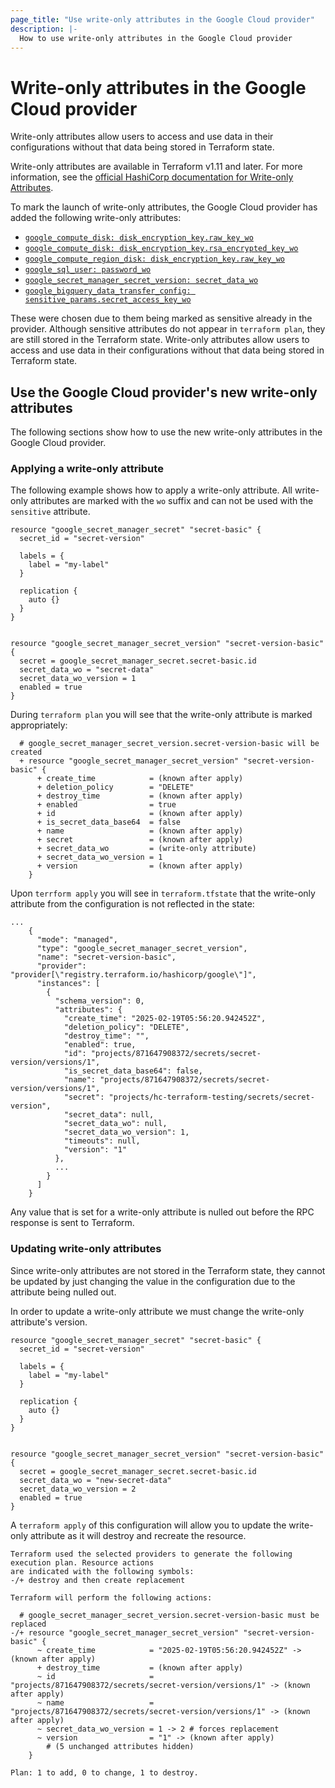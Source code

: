 ```yaml
---
page_title: "Use write-only attributes in the Google Cloud provider"
description: |-
  How to use write-only attributes in the Google Cloud provider
---
```


# Write-only attributes in the Google Cloud provider

Write-only attributes allow users to access and use data in their configurations without that data being stored in Terraform state.

Write-only attributes are available in Terraform v1.11 and later. For more information, see the [official HashiCorp documentation for Write-only Attributes](https://developer.hashicorp.com/terraform/plugin/sdkv2/resources/write-only-arguments).

To mark the launch of write-only attributes, the Google Cloud provider has added the following write-only attributes:
- [`google_compute_disk: disk_encryption_key.raw_key_wo`](https://registry.terraform.io/providers/hashicorp/google/latest/docs/resources/compute_disk.html#raw_key_wo)
- [`google_compute_disk: disk_encryption_key.rsa_encrypted_key_wo`](https://registry.terraform.io/providers/hashicorp/google/latest/docs/resources/compute_disk.html#rsa_encryption_key_wo)
- [`google_compute_region_disk: disk_encryption_key.raw_key_wo`](https://registry.terraform.io/providers/hashicorp/google/latest/docs/resources/compute_region_disk.html#raw_key_wo)
- [`google_sql_user: password_wo`](https://registry.terraform.io/providers/hashicorp/google/latest/docs/resources/sql_user#password-1)
- [`google_secret_manager_secret_version: secret_data_wo`](https://registry.terraform.io/providers/hashicorp/google/latest/docs/resources/secret_manager_secret_version#secret_data_wo)
- [`google_bigquery_data_transfer_config: sensitive_params.secret_access_key_wo`](https://registry.terraform.io/providers/hashicorp/google/latest/docs/resources/bigquery_data_transfer_config#secret_access_key_wo)

These were chosen due to them being marked as sensitive already in the provider. Although sensitive attributes do not appear in `terraform plan`, they are still stored in the Terraform state. Write-only attributes allow users to access and use data in their configurations without that data being stored in Terraform state.

## Use the Google Cloud provider's new write-only attributes

The following sections show how to use the new write-only attributes in the Google Cloud provider.

### Applying a write-only attribute

The following example shows how to apply a write-only attribute. All write-only attributes are marked with the `wo` suffix and can not be used with the `sensitive` attribute.

```hcl
resource "google_secret_manager_secret" "secret-basic" {
  secret_id = "secret-version"

  labels = {
    label = "my-label"
  }

  replication {
    auto {}
  }
}


resource "google_secret_manager_secret_version" "secret-version-basic" {
  secret = google_secret_manager_secret.secret-basic.id
  secret_data_wo = "secret-data"
  secret_data_wo_version = 1
  enabled = true
}
```

During `terraform plan` you will see that the write-only attribute is marked appropriately:

```
  # google_secret_manager_secret_version.secret-version-basic will be created
  + resource "google_secret_manager_secret_version" "secret-version-basic" {
      + create_time            = (known after apply)
      + deletion_policy        = "DELETE"
      + destroy_time           = (known after apply)
      + enabled                = true
      + id                     = (known after apply)
      + is_secret_data_base64  = false
      + name                   = (known after apply)
      + secret                 = (known after apply)
      + secret_data_wo         = (write-only attribute)
      + secret_data_wo_version = 1
      + version                = (known after apply)
    }
```

Upon `terrform apply` you will see in `terraform.tfstate` that the write-only attribute from the configuration is not reflected in the state:

```hcl
...
    {
      "mode": "managed",
      "type": "google_secret_manager_secret_version",
      "name": "secret-version-basic",
      "provider": "provider[\"registry.terraform.io/hashicorp/google\"]",
      "instances": [
        {
          "schema_version": 0,
          "attributes": {
            "create_time": "2025-02-19T05:56:20.942452Z",
            "deletion_policy": "DELETE",
            "destroy_time": "",
            "enabled": true,
            "id": "projects/871647908372/secrets/secret-version/versions/1",
            "is_secret_data_base64": false,
            "name": "projects/871647908372/secrets/secret-version/versions/1",
            "secret": "projects/hc-terraform-testing/secrets/secret-version",
            "secret_data": null,
            "secret_data_wo": null,
            "secret_data_wo_version": 1,
            "timeouts": null,
            "version": "1"
          },
          ...
        }
      ]
    }
```

Any value that is set for a write-only attribute is nulled out before the RPC response is sent to Terraform.

### Updating write-only attributes

Since write-only attributes are not stored in the Terraform state, they cannot be updated by just changing the value in the configuration due to the attribute being nulled out.

In order to update a write-only attribute we must change the write-only attribute's version.

```hcl
resource "google_secret_manager_secret" "secret-basic" {
  secret_id = "secret-version"

  labels = {
    label = "my-label"
  }

  replication {
    auto {}
  }
}


resource "google_secret_manager_secret_version" "secret-version-basic" {
  secret = google_secret_manager_secret.secret-basic.id
  secret_data_wo = "new-secret-data"
  secret_data_wo_version = 2
  enabled = true
}
```

A `terraform apply` of this configuration will allow you to update the write-only attribute as it will destroy and recreate the resource.

```hcl
Terraform used the selected providers to generate the following execution plan. Resource actions
are indicated with the following symbols:
-/+ destroy and then create replacement

Terraform will perform the following actions:

  # google_secret_manager_secret_version.secret-version-basic must be replaced
-/+ resource "google_secret_manager_secret_version" "secret-version-basic" {
      ~ create_time            = "2025-02-19T05:56:20.942452Z" -> (known after apply)
      + destroy_time           = (known after apply)
      ~ id                     = "projects/871647908372/secrets/secret-version/versions/1" -> (known after apply)
      ~ name                   = "projects/871647908372/secrets/secret-version/versions/1" -> (known after apply)
      ~ secret_data_wo_version = 1 -> 2 # forces replacement
      ~ version                = "1" -> (known after apply)
        # (5 unchanged attributes hidden)
    }

Plan: 1 to add, 0 to change, 1 to destroy.
```
